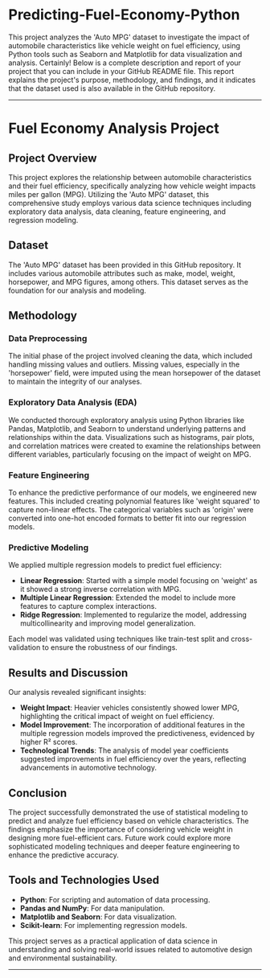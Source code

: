 # Predicting-Fuel-Economy-Python
This project analyzes the 'Auto MPG' dataset to investigate the impact of automobile characteristics like vehicle weight on fuel efficiency, using Python tools such as Seaborn and Matplotlib for data visualization and analysis.
Certainly! Below is a complete description and report of your project that you can include in your GitHub README file. This report explains the project's purpose, methodology, and findings, and it indicates that the dataset used is also available in the GitHub repository.

---

# Fuel Economy Analysis Project

## Project Overview
This project explores the relationship between automobile characteristics and their fuel efficiency, specifically analyzing how vehicle weight impacts miles per gallon (MPG). Utilizing the 'Auto MPG' dataset, this comprehensive study employs various data science techniques including exploratory data analysis, data cleaning, feature engineering, and regression modeling.

## Dataset
The 'Auto MPG' dataset has been provided in this GitHub repository. It includes various automobile attributes such as make, model, weight, horsepower, and MPG figures, among others. This dataset serves as the foundation for our analysis and modeling.

## Methodology

### Data Preprocessing
The initial phase of the project involved cleaning the data, which included handling missing values and outliers. Missing values, especially in the 'horsepower' field, were imputed using the mean horsepower of the dataset to maintain the integrity of our analyses.

### Exploratory Data Analysis (EDA)
We conducted thorough exploratory analysis using Python libraries like Pandas, Matplotlib, and Seaborn to understand underlying patterns and relationships within the data. Visualizations such as histograms, pair plots, and correlation matrices were created to examine the relationships between different variables, particularly focusing on the impact of weight on MPG.

### Feature Engineering
To enhance the predictive performance of our models, we engineered new features. This included creating polynomial features like 'weight squared' to capture non-linear effects. The categorical variables such as 'origin' were converted into one-hot encoded formats to better fit into our regression models.

### Predictive Modeling
We applied multiple regression models to predict fuel efficiency:
- **Linear Regression**: Started with a simple model focusing on 'weight' as it showed a strong inverse correlation with MPG.
- **Multiple Linear Regression**: Extended the model to include more features to capture complex interactions.
- **Ridge Regression**: Implemented to regularize the model, addressing multicollinearity and improving model generalization.

Each model was validated using techniques like train-test split and cross-validation to ensure the robustness of our findings.

## Results and Discussion
Our analysis revealed significant insights:
- **Weight Impact**: Heavier vehicles consistently showed lower MPG, highlighting the critical impact of weight on fuel efficiency.
- **Model Improvement**: The incorporation of additional features in the multiple regression models improved the predictiveness, evidenced by higher R² scores.
- **Technological Trends**: The analysis of model year coefficients suggested improvements in fuel efficiency over the years, reflecting advancements in automotive technology.

## Conclusion
The project successfully demonstrated the use of statistical modeling to predict and analyze fuel efficiency based on vehicle characteristics. The findings emphasize the importance of considering vehicle weight in designing more fuel-efficient cars. Future work could explore more sophisticated modeling techniques and deeper feature engineering to enhance the predictive accuracy.

## Tools and Technologies Used
- **Python**: For scripting and automation of data processing.
- **Pandas and NumPy**: For data manipulation.
- **Matplotlib and Seaborn**: For data visualization.
- **Scikit-learn**: For implementing regression models.

This project serves as a practical application of data science in understanding and solving real-world issues related to automotive design and environmental sustainability.

---

